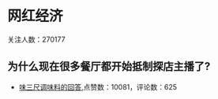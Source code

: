 #  网红经济 
关注人数：270177
## 为什么现在很多餐厅都开始抵制探店主播了?
- [味三尺调味料的回答](https://www.zhihu.com/question/509032744/answer/-1889746310),点赞数：10081，评论数：625
